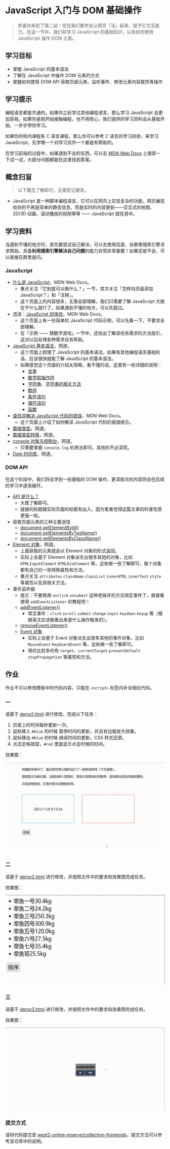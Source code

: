 # JavaScript 入门与 DOM 基础操作

> 恭喜你来到了第二站！现在我们要学会让网页「活」起来，赋予它交互能力。在这一节中，我们将学习 JavaScript 的基础知识，以及如何使用 JavaScript 操作 DOM 元素。

## 学习目标

- 掌握 JavaScript 的基本语法
- 了解在 JavaScript 中操作 DOM 元素的方式
- 掌握如何使用 DOM API 获取页面元素、监听事件、修改元素内容属性等操作

## 学习提示

编程语言都是共通的。如果你之前学过其他编程语言，那么学习 JavaScript 会更加容易。如果你是刚开始接触编程，也不用担心，我们提供的学习资料会从基础开始，一步步带你学习。

如果你的校内课程有 C 语言课程，那么你可以参考 C 语言的学习经验，来学习 JavaScript。先学哪一个对学习另外一个都是有帮助的。

在学习前端的过程中，如果遇到不会的东西，可以去 [MDN Web Docs](https://developer.mozilla.org/zh-CN/) 上搜索一下试一试，大部分问题都能在这里找到答案。

## 概念扫盲

> 以下概念了解即可，无需死记硬背。

- JavaScript 是一种脚本编程语言，它可以在网页上实现复杂的功能，网页展现给你的不再是简单的静态信息，而是实时的内容更新——交互式的地图、2D/3D 动画、滚动播放的视频等等 —— JavaScript 就在其中。

## 学习资料

当遇到不懂的地方时，首先要尝试自己解决，可以去使用百度、谷歌等搜索引擎寻求帮助。具备**利用搜索引擎解决自己问题**的能力非常非常重要！如果还是不会，可以直接在群里提问。

### JavaScript

- [什么是 JavaScript](https://developer.mozilla.org/zh-CN/docs/Learn/JavaScript/First_steps/What_is_JavaScript)，MDN Web Docs。
  - 重点关注「它到底可以做什么？」一节，其次关注「怎样向页面添加 JavaScript？」和「注释」。
  - 这个页面上的内容很多，无需全部理解。我们只需要了解 JavaScript 大致在干什么就行了，如果遇到不懂的地方，可以先跳过。
- 选读：[JavaScript 初体验](https://developer.mozilla.org/zh-CN/docs/Learn/JavaScript/First_steps/A_first_splash)，MDN Web Docs。
  - 这个页面上有一份简单的 JavaScript 代码示例，可以先看一下，不要求全部理解。
  - 在「示例 —— 猜数字游戏」一节中，还给出了解读任务需求的方法指引，这对以后处理各种需求会有帮助。
- [JavaScript 基本语法](https://wangdoc.com/javascript/basic/grammar)，网道。
  - 这个页面上梳理了 JavaScript 的基本语法，如果有其他编程语言基础的话，应该很快就能了解 JavaScript 的基本语法。
  - 如果感觉这个页面的介绍太简略，看不懂的话，这里有一些详细的说明：
    - [变量](https://developer.mozilla.org/zh-CN/docs/Learn/JavaScript/First_steps/Variables)
    - [数字和操作符](https://developer.mozilla.org/zh-CN/docs/Learn/JavaScript/First_steps/Math)
    - [字符串](https://developer.mozilla.org/zh-CN/docs/Learn/JavaScript/First_steps/Strings)、[字符串的相关方法](https://developer.mozilla.org/zh-CN/docs/Learn/JavaScript/First_steps/Useful_string_methods)
    - [数组](https://developer.mozilla.org/zh-CN/docs/Learn/JavaScript/First_steps/Arrays)
    - [条件语句](https://developer.mozilla.org/zh-CN/docs/Learn/JavaScript/Building_blocks/conditionals)
    - [循环语句](https://developer.mozilla.org/zh-CN/docs/Learn/JavaScript/Building_blocks/Looping_code)
    - [函数](https://developer.mozilla.org/zh-CN/docs/Learn/JavaScript/Building_blocks/Functions)
- [查找并解决 JavaScript 代码的错误](https://developer.mozilla.org/zh-CN/docs/Learn/JavaScript/First_steps/What_went_wrong)，MDN Web Docs。
  - 这个页面上介绍了如何解读 JavaScript 代码的报错提示。
- [数据类型](https://wangdoc.com/javascript/types/)，网道。
- [数据类型转换](https://wangdoc.com/javascript/features/conversion)，网道。
- [console 对象与控制台](https://wangdoc.com/javascript/features/console)，网道。
  - 只需要掌握 `console.log` 的用法即可，其他的不必深究。
- [Date 时间库](https://wangdoc.com/javascript/stdlib/date.html)，网道。

### DOM API

在这个阶段中，我们将会学到一些基础的 DOM 操作，更深层次的内容将会在后续的学习中逐渐展开。

- [API 是什么？](https://developer.mozilla.org/zh-CN/docs/Learn/JavaScript/Client-side_web_APIs/Introduction)
  - 大致了解即可。
  - 链接的标题跟实际页面的标题有出入，因为笔者觉得这篇文章的科普性质更强一些。
- 获取页面元素的三种主要途径
  - [document.getElementById()](https://developer.mozilla.org/zh-CN/docs/Web/API/Document/getElementById)
  - [document.getElementsByTagName()](https://developer.mozilla.org/zh-CN/docs/Web/API/Element/getElementsByTagName)
  - [document.getElementsByClassName()](https://developer.mozilla.org/zh-CN/docs/Web/API/Document/getElementsByClassName)
- [Element 对象](https://wangdoc.com/javascript/dom/element)，网道。
  - 上面获取的元素就会以 Element 对象的形式返回。
  - 实际上会基于 Element 对象派生出很多其他的对象，比如 `HTMLInputElement` `HTMLDivElement` 等，这些做一些了解即可，每个对象都有自己的一些特殊属性和方法。
  - 重点关注 `attributes` `className` `classList` `innerHTML` `innerText` `style` 等属性以及其相关方法。
- 事件监听器
  - 提示：不要再用 `onclick` `onsubmit` 这种老掉牙的方式绑定事件了，直接看使用 `addEventListener` 的教程吧！
  - [addEventListener()](https://developer.mozilla.org/zh-CN/docs/Web/API/EventTarget/addEventListener)
    - 常见事件：`click` `scroll` `submit` `change` `input` `keydown` `keyup` 等（根据英文应该能看出来是什么操作触发的）。
  - [removeEventListener()](https://developer.mozilla.org/zh-CN/docs/Web/API/EventTarget/removeEventListener)
  - [Event 对象](https://developer.mozilla.org/zh-CN/docs/Web/API/Event)
    - 实际上会基于 Event 对象派生出很多其他的事件对象，比如 `MouseEvent` `KeyboardEvent` 等，这些做一些了解即可。
    - 用的比较多的有 `target`、`currentTarget` `preventDefault` `stopPropagation` 等属性和方法。

## 作业

作业不可以修改模板中的代码内容，只能在 `<script>` 标签内补全相应代码。

### 一

请基于 [demo1.html](./2/demo1.html) 进行修改，完成以下任务：

1. 页面上的时间每秒更新一次。
2. 鼠标移入 `#blue` 的时候 暂停时间的更新，并且有边框放大效果。
3. 鼠标移出 `#blue` 的时候 继续时间的更新，CSS 样式还原。
4. 点击定格按钮，`#red` 里面显示点击时候的时间。

效果图：

![](./2/demo1.gif)

### 二

请基于 [demo2.html](./2/demo2.html) 进行修改，并按照文件中的要求和效果图完成任务。

效果图：

![](./2/demo2.gif)

### 三

请基于 [demo3.html](./2/demo3.html) 进行修改，并按照文件中的要求和效果图完成任务。

效果图：

![](./2/demo3.gif)

### 提交方式

请将代码提交至 [west2-online-reserve/collection-frontends](https://github.com/west2-online-reserve/collection-frontends)，提交方法可以参考该仓库中的说明。
